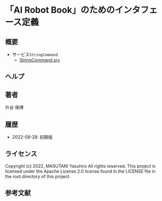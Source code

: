 # 「AI Robot Book」のためのインタフェース定義

## 概要

- サービス`StringCommand`
  - [StringCommand.srv](srv/StringCommand.srv)


## ヘルプ


## 著者
升谷 保博  

## 履歴
- 2022-08-28: 初期版

## ライセンス
Copyright (c) 2022, MASUTANI Yasuhiro All rights reserved. This project is licensed under the Apache License 2.0 license found in the LICENSE file in the root directory of this project.

## 参考文献

